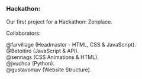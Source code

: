 ##
### Hackathon:
Our first project for a Hackathon: Zenplace.

  Collaborators: <br/>

  @farvillage (Headmaster - HTML, CSS & JavaScript). <br/>
  @Betoitiro (JavaScript & API). <br/>
  @sennags (CSS Animations & HTML). <br/>
  @jvuchoa (Python). <br/>
  @gustavomav (Website Structure). <br/>
##
